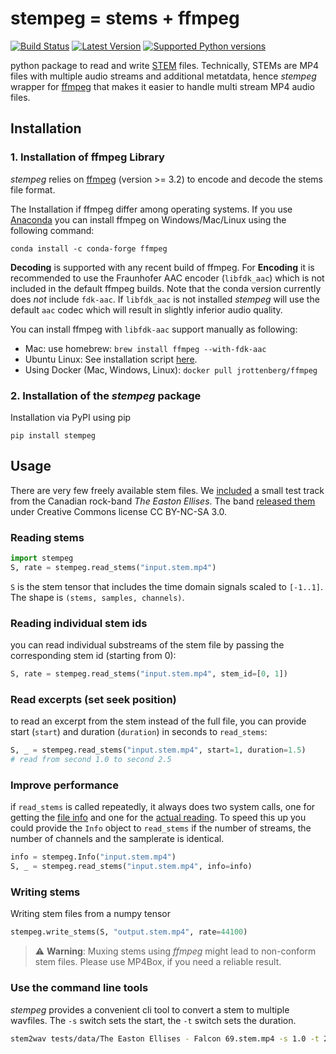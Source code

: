 # stempeg = stems + ffmpeg

[![Build Status](https://travis-ci.org/faroit/stempeg.svg?branch=master)](https://travis-ci.org/faroit/stempeg)
[![Latest Version](https://img.shields.io/pypi/v/stempeg.svg)](https://pypi.python.org/pypi/stempeg)
[![Supported Python versions](https://img.shields.io/pypi/pyversions/stempeg.svg)](https://pypi.python.org/pypi/stempeg)

python package to read and write [STEM](https://www.native-instruments.com/en/specials/stems/) files.
Technically, STEMs are MP4 files with multiple audio streams and additional metatdata, hence _stempeg_ wrapper for [ffmpeg](https://www.ffmpeg.org/) that makes it easier to handle multi stream MP4 audio files.

## Installation

### 1. Installation of ffmpeg Library

_stempeg_ relies on [ffmpeg](https://www.ffmpeg.org/) (version >= 3.2) to encode and decode the stems file format. 

The Installation if ffmpeg differ among operating systems. If you use [Anaconda](https://anaconda.org/anaconda/python) you can install ffmpeg on Windows/Mac/Linux using the following command:

```
conda install -c conda-forge ffmpeg
```

__Decoding__ is supported with any recent build of ffmpeg. For __Encoding__ it is recommended to use the Fraunhofer AAC encoder (`libfdk_aac`) which is not included in the default ffmpeg builds. Note that the conda version currently does _not_ include `fdk-aac`. If `libfdk_aac` is not installed _stempeg_ will use the default `aac` codec which will result in slightly inferior audio quality.

You can install ffmpeg with `libfdk-aac` support manually as following:

* Mac: use homebrew: `brew install ffmpeg --with-fdk-aac`
* Ubuntu Linux: See installation script [here](https://gist.github.com/rafaelbiriba/7f2d7c6f6c3d6ae2a5cb).
* Using Docker (Mac, Windows, Linux): `docker pull jrottenberg/ffmpeg`

### 2. Installation of the _stempeg_ package

Installation via PyPI using pip

```
pip install stempeg
```

## Usage

There are very few freely available stem files. We [included](https://raw.githubusercontent.com/faroit/stempeg/master/tests/data/The%20Easton%20Ellises%20-%20Falcon%2069.stem.mp4) a small test track from the Canadian rock-band _The Easton Ellises_. The band [released them](https://www.heise.de/ct/artikel/c-t-Remix-Wettbewerb-The-Easton-Ellises-2542427.html) under Creative Commons license CC BY-NC-SA 3.0.

### Reading stems

```python
import stempeg
S, rate = stempeg.read_stems("input.stem.mp4")
```

`S` is the stem tensor that includes the time domain signals scaled to `[-1..1]`. The shape is `(stems, samples, channels)`.

### Reading individual stem ids

you can read individual substreams of the stem file by passing the corresponding stem id (starting from 0):

```python
S, rate = stempeg.read_stems("input.stem.mp4", stem_id=[0, 1])
```

### Read excerpts (set seek position)

to read an excerpt from the stem instead of the full file, you can provide start (`start`) and duration (`duration`) in seconds to `read_stems`:

```python
S, _ = stempeg.read_stems("input.stem.mp4", start=1, duration=1.5)
# read from second 1.0 to second 2.5
```

### Improve performance

if `read_stems` is called repeatedly, it always does two system calls, one for getting the [file info](https://github.com/faroit/stempeg/blob/a56349d2a8297ccf5db13712fc16048029503b26/stempeg/read.py#L120) and one for the [actual reading](https://github.com/faroit/stempeg/blob/a56349d2a8297ccf5db13712fc16048029503b26/stempeg/read.py#L160).  To speed this up you could provide the `Info` object to `read_stems` if the number of streams, the number of channels and the samplerate is identical.

```python
info = stempeg.Info("input.stem.mp4")
S, _ = stempeg.read_stems("input.stem.mp4", info=info)
```

### Writing stems

Writing stem files from a numpy tensor

```python
stempeg.write_stems(S, "output.stem.mp4", rate=44100)
```

> :warning: __Warning__: Muxing stems using _ffmpeg_ might lead to non-conform stem files. Please use MP4Box, if you need a reliable result.


### Use the command line tools

_stempeg_ provides a convenient cli tool to convert a stem to multiple wavfiles. The `-s` switch sets the start, the `-t` switch sets the duration.


```bash
stem2wav tests/data/The Easton Ellises - Falcon 69.stem.mp4 -s 1.0 -t 2.5
```

